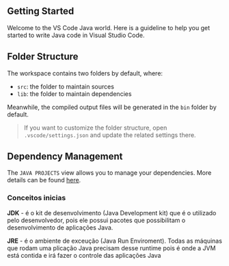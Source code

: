 ## Getting Started

Welcome to the VS Code Java world. Here is a guideline to help you get started to write Java code in Visual Studio Code.

## Folder Structure

The workspace contains two folders by default, where:

- `src`: the folder to maintain sources
- `lib`: the folder to maintain dependencies

Meanwhile, the compiled output files will be generated in the `bin` folder by default.

> If you want to customize the folder structure, open `.vscode/settings.json` and update the related settings there.

## Dependency Management

The `JAVA PROJECTS` view allows you to manage your dependencies. More details can be found [here](https://github.com/microsoft/vscode-java-dependency#manage-dependencies).

### Conceitos inicias
**JDK** - é o kit de desenvolvimento (Java Development kit) que é o utilizado pelo desenvolvedor, pois ele possui pacotes que possibilitam o desenvolvimento de aplicações Java.

**JRE** - é o ambiente de exceução (Java Run Enviroment). Todas as máquinas que rodam uma plicação Java precisam desse runtime pois é onde a JVM está contida e irá fazer o controle das aplicações Java